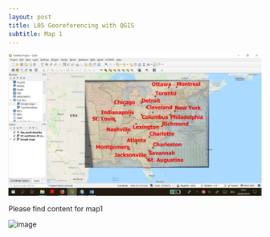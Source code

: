 ```yaml
---
layout: post
title: L05 Georeferencing with QGIS
subtitle: Map 1
---
```



![mapping](/img/finished1.png)


Please find content for map1

![image](https://user-images.githubusercontent.com/48948997/56920848-9b1cc900-6ac4-11e9-8f39-9c8cbd21a945.png)
